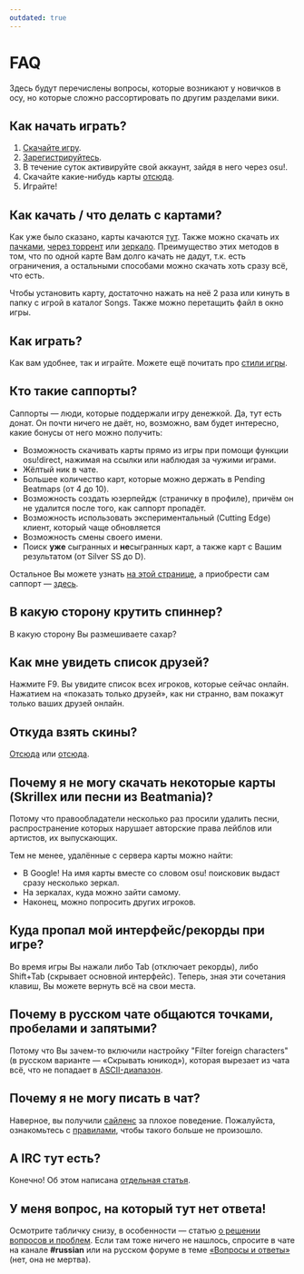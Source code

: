 ```yaml
---
outdated: true
---
```


# FAQ

Здесь будут перечислены вопросы, которые возникают у новичков в осу, но которые сложно рассортировать по другим разделами вики.

## Как начать играть?

1. [Скачайте игру](https://osu.ppy.sh/home/download).
2. [Зарегистрируйтесь](https://osu.ppy.sh/home/download).
3. В течение суток активируйте свой аккаунт, зайдя в него через osu!.
4. Скачайте какие-нибудь карты [отсюда](https://osu.ppy.sh/beatmapsets).
5. Играйте!

## Как качать / что делать с картами?

Как уже было сказано, карты качаются [тут](https://osu.ppy.sh/beatmapsets). Также можно скачать их [пачками](https://osu.ppy.sh/beatmaps/packs), [через торрент](https://osu.ppy.sh/community/forums/topics/64970) или [зеркало](http://osu.yas-online.net/). Преимущество этих методов в том, что по одной карте Вам долго качать не дадут, т.к. есть ограничения, а остальными способами можно скачать хоть сразу всё, что есть.

Чтобы установить карту, достаточно нажать на неё 2 раза или кинуть в папку с игрой в каталог Songs. Также можно перетащить файл в окно игры.

## Как играть?

Как вам удобнее, так и играйте. Можете ещё почитать про [стили игры](/wiki/Play_style).

## Кто такие саппорты?

Саппорты — люди, которые поддержали игру денежкой. Да, тут есть донат. Он почти ничего не даёт, но, возможно, вам будет интересно, какие бонусы от него можно получить:

- Возможность скачивать карты прямо из игры при помощи функции osu!direct, нажимая на ссылки или наблюдая за чужими играми.
- Жёлтый ник в чате.
- Большее количество карт, которые можно держать в Pending Beatmaps (от 4 до 10).
- Возможность создать юзерпейдж (страничку в профиле), причём он не удалится после того, как саппорт пропадёт.
- Возможность использовать экспериментальный (Cutting Edge) клиент, который чаще обновляется
- Возможность смены своего имени.
- Поиск **уже** сыгранных и **не**сыгранных карт, а также карт с Вашим результатом (от Silver SS до D).

Остальное Вы можете узнать [на этой странице](/wiki/osu!supporter), а приобрести сам саппорт — [здесь](https://osu.ppy.sh/home/support).

## В какую сторону крутить спиннер?

В какую сторону Вы размешиваете сахар?

## Как мне увидеть список друзей?

Нажмите F9. Вы увидите список всех игроков, которые сейчас онлайн. Нажатием на «показать только друзей», как ни странно, вам покажут только ваших друзей онлайн.

## Откуда взять скины?

[Отсюда](https://osu.ppy.sh/community/forums/15) или [отсюда](https://osu.ppy.sh/community/forums/109).

## Почему я не могу скачать некоторые карты (Skrillex или песни из Beatmania)?

Потому что правообладатели несколько раз просили удалить песни, распространение которых нарушает авторские права лейблов или артистов, их выпускающих.

Тем не менее, удалённые с сервера карты можно найти:

- В Google! На имя карты вместе со словом osu! поисковик выдаст сразу несколько зеркал.
- На зеркалах, куда можно зайти самому.
- Наконец, можно попросить других игроков.

## Куда пропал мой интерфейс/рекорды при игре?

Во время игры Вы нажали либо Tab (отключает рекорды), либо Shift+Tab (скрывает основной интерфейс). Теперь, зная эти сочетания клавиш, Вы можете вернуть всё на свои места.

## Почему в русском чате общаются точками, пробелами и запятыми?

Потому что Вы зачем-то включили настройку "Filter foreign characters" (в русском варианте — «Скрывать юникод»), которая вырезает из чата всё, что не попадает в [ASCII-диапазон](https://ru.wikipedia.org/wiki/ASCII).

## Почему я не могу писать в чат?

Наверное, вы получили [сайленс](/wiki/Silence) за плохое поведение. Пожалуйста, ознакомьтесь с [правилами](/wiki/Rules), чтобы такого больше не произошло.

## А IRC тут есть?

Конечно! Об этом написана [отдельная статья](/wiki/Internet_Relay_Chat).

## У меня вопрос, на который тут нет ответа!

Осмотрите табличку снизу, в особенности — статью [о решении вопросов и проблем](/wiki/Help_Centre). Если там тоже ничего не нашлось, спросите в чате на канале **\#russian** или на русском форуме в теме [«Вопросы и ответы»](https://osu.ppy.sh/community/forums/topics/9668) (нет, она не мертва).
